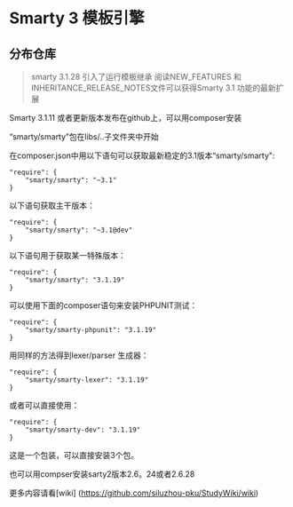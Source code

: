 # Smarty 3 模板引擎

## 分布仓库
> smarty 3.1.28 引入了运行模板继承
> 阅读NEW_FEATURES 和INHERITANCE_RELEASE_NOTES文件可以获得Smarty 3.1 功能的最新扩展

Smarty 3.1.11 或者更新版本发布在github上，可以用composer安装

“smarty/smarty”包在libs/..子文件夹中开始

在composer.json中用以下语句可以获取最新稳定的3.1版本“smarty/smarty":
```
"require": {
    "smarty/smarty": "~3.1"
}
```

以下语句获取主干版本：
```
"require": {
    "smarty/smarty": "~3.1@dev"
}
```
以下语句用于获取某一特殊版本：
```
"require": {
    "smarty/smarty": "3.1.19"
}
```

可以使用下面的composer语句来安装PHPUNIT测试：
```
"require": {
    "smarty/smarty-phpunit": "3.1.19"
}
```

用同样的方法得到lexer/parser 生成器：
```
"require": {
    "smarty/smarty-lexer": "3.1.19"
}
```
或者可以直接使用：
```
"require": {
    "smarty/smarty-dev": "3.1.19"
}
```
这是一个包装，可以直接安装3个包。

也可以用compser安装sarty2版本2.6。24或者2.6.28

更多内容请看[wiki]
(https://github.com/siluzhou-pku/StudyWiki/wiki)
